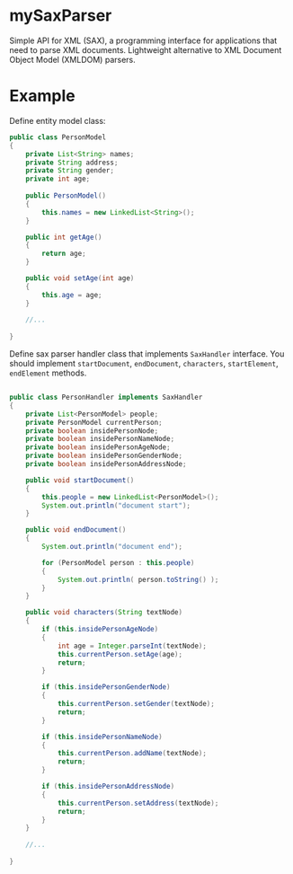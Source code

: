mySaxParser
===========

Simple API for XML (SAX), a programming interface for applications that need to parse XML documents. 
Lightweight alternative to XML Document Object Model (XMLDOM) parsers.

Example
===========

Define entity model class: 

```java
public class PersonModel
{
    private List<String> names;
    private String address;
    private String gender;
    private int age;
    
    public PersonModel()
    {
        this.names = new LinkedList<String>();
    }

    public int getAge()
    {
        return age;
    }

    public void setAge(int age)
    {
        this.age = age;
    }
    
    //...
    
}

```

Define sax parser handler class that implements `SaxHandler` interface.
You should implement `startDocument`, `endDocument`, `characters`, `startElement`, `endElement` methods.

```java

public class PersonHandler implements SaxHandler
{
    private List<PersonModel> people;
    private PersonModel currentPerson;
    private boolean insidePersonNode;
    private boolean insidePersonNameNode;
    private boolean insidePersonAgeNode;
    private boolean insidePersonGenderNode;
    private boolean insidePersonAddressNode;

    public void startDocument()
    {
        this.people = new LinkedList<PersonModel>();
        System.out.println("document start");
    }

    public void endDocument()
    {
        System.out.println("document end");

        for (PersonModel person : this.people)
        {
            System.out.println( person.toString() );
        }
    }

    public void characters(String textNode)
    {
        if (this.insidePersonAgeNode)
        {
            int age = Integer.parseInt(textNode);
            this.currentPerson.setAge(age);
            return;
        }

        if (this.insidePersonGenderNode)
        {
            this.currentPerson.setGender(textNode);
            return;
        }

        if (this.insidePersonNameNode)
        {
            this.currentPerson.addName(textNode);
            return;
        }

        if (this.insidePersonAddressNode)
        {
            this.currentPerson.setAddress(textNode);
            return;
        }
    }
    
    //...
    
}

```


